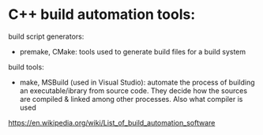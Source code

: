 # C++ build automation tools:

build script generators:
- premake, CMake: tools used to generate build files for a build system

build tools:
- make, MSBuild (used in Visual Studio): automate the process of building an executable/ibrary from source code. They decide how the sources are compiled & linked among other processes. Also what compiler is used

https://en.wikipedia.org/wiki/List_of_build_automation_software